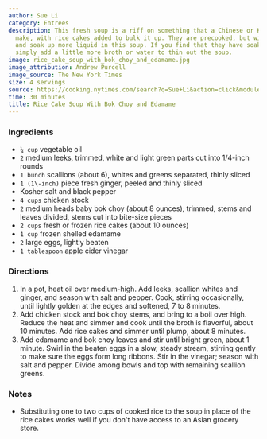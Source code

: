 ```yaml
---
author: Sue Li
category: Entrees
description: This fresh soup is a riff on something that a Chinese or Korean mom might
  make, with rice cakes added to bulk it up. They are precooked, but will rehydrate
  and soak up more liquid in this soup. If you find that they have soaked up too much,
  simply add a little more broth or water to thin out the soup.
image: rice_cake_soup_with_bok_choy_and_edamame.jpg
image_attribution: Andrew Purcell
image_source: The New York Times
size: 4 servings
source: https://cooking.nytimes.com/search?q=Sue+Li&action=click&module=byline&region=recipe%20page
time: 30 minutes
title: Rice Cake Soup With Bok Choy and Edamame
---
```


### Ingredients

* `¼ cup` vegetable oil
* `2` medium leeks, trimmed, white and light green parts cut into 1/4\-inch rounds
* `1 bunch` scallions \(about 6\), whites and greens separated, thinly sliced
* `1 (1\-inch)` piece fresh ginger, peeled and thinly sliced
* Kosher salt and black pepper
* `4 cups` chicken stock
* `2` medium heads baby bok choy \(about 8 ounces\), trimmed, stems and leaves divided, stems cut into bite\-size pieces
* `2 cups` fresh or frozen rice cakes \(about 10 ounces\)
* `1 cup` frozen shelled edamame
* `2` large eggs, lightly beaten
* `1 tablespoon` apple cider vinegar

### Directions

1. In a pot, heat oil over medium\-high. Add leeks, scallion whites and ginger, and season with salt and pepper. Cook, stirring occasionally, until lightly golden at the edges and softened, 7 to 8 minutes.
2. Add chicken stock and bok choy stems, and bring to a boil over high. Reduce the heat and simmer and cook until the broth is flavorful, about 10 minutes. Add rice cakes and simmer until plump, about 8 minutes.
3. Add edamame and bok choy leaves and stir until bright green, about 1 minute. Swirl in the beaten eggs in a slow, steady stream, stirring gently to make sure the eggs form long ribbons. Stir in the vinegar; season with salt and pepper. Divide among bowls and top with remaining scallion greens.

### Notes

- Substituting one to two cups of cooked rice to the soup in place of the rice cakes works well if you don't have access to an Asian grocery store.